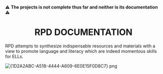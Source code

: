  :warning: **The projects is not complete thus far and neither is its documentation** :warning:
# <center> RPD DOCUMENTATION
 RPD attempts to synthesize indispensable resources and materials with a view to promote language and literacy which are indeed momentous skills for ELLs.

![{1D2A2ABC-A518-4444-A609-6E0E15F0D8C7} png](https://user-images.githubusercontent.com/72970748/113918753-0cf50580-97f8-11eb-86fd-2c972b34d55f.jpg)



